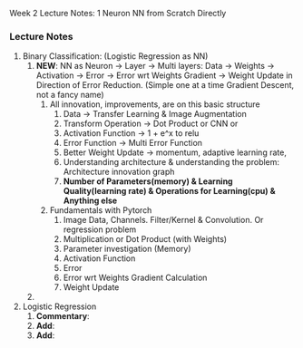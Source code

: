 Week 2 Lecture Notes: 1 Neuron NN from Scratch Directly

### Lecture Notes
1. Binary Classification: (Logistic Regression as NN)
   1. **NEW**: NN as Neuron -> Layer -> Multi layers: Data -> Weights -> Activation -> Error -> Error wrt Weights Gradient -> Weight Update in Direction of Error Reduction. (Simple one at a time Gradient Descent, not a fancy name)
      1. All innovation, improvements, are on this basic structure
         1. Data -> Transfer Learning & Image Augmentation
         2. Transform Operation -> Dot Product or CNN or 
         3. Activation Function -> 1 + e^x to relu
         4. Error Function -> Multi Error Function
         5. Better Weight Update -> momentum, adaptive learning rate, 
         6. Understanding architecture & understanding the problem: Architecture innovation graph
         7. **Number of Parameters(memory) & Learning Quality(learning rate) & Operations for Learning(cpu) & Anything else**
      2. Fundamentals with Pytorch
         1. Image Data, Channels. Filter/Kernel & Convolution. Or regression problem
         2. Multiplication or Dot Product (with Weights)
         3. Parameter investigation (Memory)
         4. Activation Function
         5. Error
         6. Error wrt Weights Gradient Calculation
         7. Weight Update
   2. 
2. Logistic Regression
   1. **Commentary**:
   2. **Add**:
   3. **Add**:



